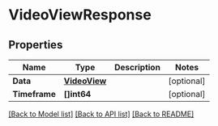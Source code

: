 # VideoViewResponse

## Properties
Name | Type | Description | Notes
------------ | ------------- | ------------- | -------------
**Data** | [**VideoView**](VideoView.md) |  | [optional] 
**Timeframe** | **[]int64** |  | [optional] 

[[Back to Model list]](../README.md#documentation-for-models) [[Back to API list]](../README.md#documentation-for-api-endpoints) [[Back to README]](../README.md)


